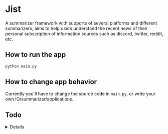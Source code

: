 # Jist

A summarizer framework with supports of several platforms and different summarizers, aims to help users understand the recent news of their personal subscription of information sources such as discord, twitter, reddit, etc.

## How to run the app

```bash
python main.py
```

## How to change app behavior

Currently you'll have to change the source code in `main.py`, or write your own IO/summarizer/applications.

## Todo

<details>

- [ ] Make a general purpose `main.py` that takes application descriptions stored in (maybe) toml/json config files, and build applications using them.
- [x] Introduce testing framework.
- [ ] Add logging support for the whole program.
- [ ] Build more intelligent tokenizers
- [ ] Add more platforms
  - [ ] Slack
  - [ ] Telegram
  - [ ] Composite inputs & outputs (may require heavy refactor)
- [ ] Add more summarizers
  - [x] [GPT](https://platform.openai.com/docs/api-reference/chat) summarizer
  - [ ] [LangChain](https://github.com/GoogleCloudPlatform/generative-ai/blob/main/language/use-cases/document-summarization/summarization_large_documents_langchain.ipynb) summarizer
  - [ ] Local inference
    - [ ] [finetuned Flan-T5 Base](https://huggingface.co/philschmid/flan-t5-base-samsum)
      - [x] Call model
      - [ ] Optimize inference result (maybe introduce formatter?)

</details>
